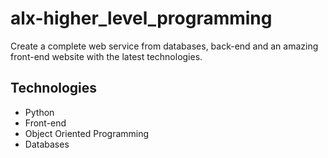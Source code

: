 # alx-higher_level_programming
Create a complete web service from databases, back-end and an amazing front-end website with the latest technologies.
## Technologies
- Python
- Front-end
- Object Oriented Programming
- Databases
